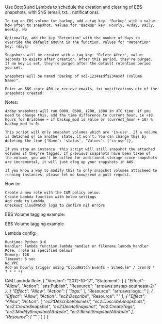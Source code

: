 Use Boto3 and Lambda to schedule the creation and clearing of EBS snapshots, with SNS (email, txt... notifications).

    To tag an EBS volume for backup, add a tag key: "Backup" with a value: how often to snapshot. Values for "Backup" key: Hourly, 4/day, Daily, Weekly, No

    Optionally, add the key "Retention" with the number of days to override the default amount in the function. Values for "Retention" key: (days)

    Snapshots will be created with a tag key: "Delete After", value: seconds to exists after creation. After this period, they're purged. If no key is set, they're purged after the default retention period you set.

    Snapshots will be named "Backup of vol-1234asdf1234asdf (Volume Name)".
    
    Enter an SNS topic ARN to recieve emails, txt notifications etc of the snapshots created:
    
    

Notes:

    4/day snapshots will run 0000, 0600, 1200, 1800 in UTC time. If you need to change this, add the time difference to current_hour, ie +10 hours for Brisbane = if backup_mod is False or (current_hour + 10) % backup_mod != 0:

    This script will only snapshot volumes which are 'in-use'. If a volume is detached or in another state, it won't. You can change this by deleting the line {'Name': 'status', 'Values': ['in-use']},

    If you stop an instance, this script will still snapshot the attached volumes if they're tagged. If previous snapshots have been taken of the volume, you won't be billed for additional storage since snapshots are incremental, it will just clog up your snapshots in AWS.

    If you know a way to modify this to only snapshot volumes attacheed to running instances, please let me know/send a pull request.

How to:

    Create a new role with the IAM policy below.
    Create Lambda function with below settings
    Add code to Lambda
    Checkout CloudWatch logs to confirm nil errors

EBS Volume tagging example:

EBS Volume tagging example

Lambda config:

    Runtime: Python 3.6
    Handler: lambda_function.lambda_handler or filename.lambda_handler
    Role: [role as specified below]
    Memory: 128
    Timeout: 5 sec
    No VPC
    Add an hourly trigger using "CloudWatch Events - Schedule" / cron(0 * ? * * *)

IAM Lambda Role:
{
    "Version": "2012-10-17",
    "Statement": [
        {
            "Effect": "Allow",
            "Action": "sns:Publish",
            "Resource": "arn:aws:sns:ap-southeast-2:*"
        },
        {
            "Effect": "Allow",
            "Action": [
                "logs:*"
            ],
            "Resource": "arn:aws:logs:*:*:*"
        },
        {
            "Effect": "Allow",
            "Action": "ec2:Describe*",
            "Resource": "*"
        },
        {
            "Effect": "Allow",
            "Action": [
                "ec2:DescribeVolumes",
                "ec2:DescribeSnapshots",
                "ec2:CreateSnapshot",
                "ec2:DeleteSnapshot",
                "ec2:CreateTags",
                "ec2:ModifySnapshotAttribute",
                "ec2:ResetSnapshotAttribute"
            ],
            "Resource": [
                "*"
            ]
        }
    ]
}
